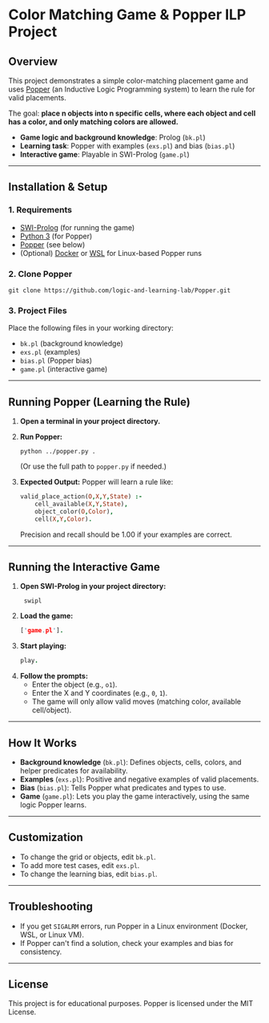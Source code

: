 # Color Matching Game & Popper ILP Project

## Overview
This project demonstrates a simple color-matching placement game and uses [Popper](https://github.com/logic-and-learning-lab/Popper) (an Inductive Logic Programming system) to learn the rule for valid placements. 

The goal: **place n objects into n specific cells, where each object and cell has a color, and only matching colors are allowed.**

- **Game logic and background knowledge**: Prolog (`bk.pl`)
- **Learning task**: Popper with examples (`exs.pl`) and bias (`bias.pl`)
- **Interactive game**: Playable in SWI-Prolog (`game.pl`)

---

## Installation & Setup

### 1. Requirements
- [SWI-Prolog](https://www.swi-prolog.org/) (for running the game)
- [Python 3](https://www.python.org/) (for Popper)
- [Popper](https://github.com/logic-and-learning-lab/Popper) (see below)
- (Optional) [Docker](https://www.docker.com/) or [WSL](https://docs.microsoft.com/en-us/windows/wsl/) for Linux-based Popper runs

### 2. Clone Popper
```
git clone https://github.com/logic-and-learning-lab/Popper.git
```

### 3. Project Files
Place the following files in your working directory:
- `bk.pl` (background knowledge)
- `exs.pl` (examples)
- `bias.pl` (Popper bias)
- `game.pl` (interactive game)

---

## Running Popper (Learning the Rule)

1. **Open a terminal in your project directory.**
2. **Run Popper:**
   ```
   python ../popper.py .
   ```
   (Or use the full path to `popper.py` if needed.)

3. **Expected Output:**
   Popper will learn a rule like:
   ```prolog
   valid_place_action(O,X,Y,State) :-
       cell_available(X,Y,State),
       object_color(O,Color),
       cell(X,Y,Color).
   ```
   Precision and recall should be 1.00 if your examples are correct.

---

## Running the Interactive Game

1. **Open SWI-Prolog in your project directory:**
   ```
    swipl
   ```
2. **Load the game:**
   ```prolog
   ['game.pl'].
   ```
3. **Start playing:**
   ```prolog
   play.
   ```
4. **Follow the prompts:**
   - Enter the object (e.g., `o1`).
   - Enter the X and Y coordinates (e.g., `0`, `1`).
   - The game will only allow valid moves (matching color, available cell/object).

---

## How It Works
- **Background knowledge** (`bk.pl`): Defines objects, cells, colors, and helper predicates for availability.
- **Examples** (`exs.pl`): Positive and negative examples of valid placements.
- **Bias** (`bias.pl`): Tells Popper what predicates and types to use.
- **Game** (`game.pl`): Lets you play the game interactively, using the same logic Popper learns.

---

## Customization
- To change the grid or objects, edit `bk.pl`.
- To add more test cases, edit `exs.pl`.
- To change the learning bias, edit `bias.pl`.

---

## Troubleshooting
- If you get `SIGALRM` errors, run Popper in a Linux environment (Docker, WSL, or Linux VM).
- If Popper can't find a solution, check your examples and bias for consistency.

---

## License
This project is for educational purposes. Popper is licensed under the MIT License.
